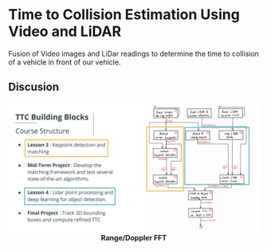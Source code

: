 # Time to Collision Estimation Using Video and LiDAR

Fusion of Video images and LiDar readings to determine the time to collision of a vehicle in front of our vehicle.


## Discusion

<p align="center">
<img src="https://github.com/TheOnceAndFutureSmalltalker/lidar_video_fusion_ttc/blob/master/images/course_code_structure.png"  /><br /><b>Range/Doppler FFT</b></p>
<br />

